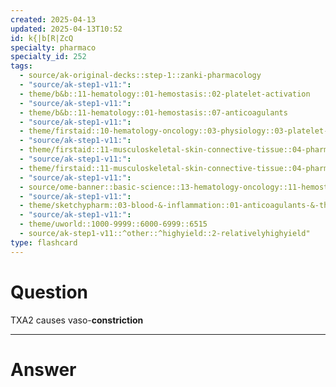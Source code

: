 ```yaml
---
created: 2025-04-13
updated: 2025-04-13T10:52
id: k{|b[R|ZcQ
specialty: pharmaco
specialty_id: 252
tags:
  - source/ak-original-decks::step-1::zanki-pharmacology
  - "source/ak-step1-v11:": 
  - theme/b&b::11-hematology::01-hemostasis::02-platelet-activation
  - "source/ak-step1-v11:": 
  - theme/b&b::11-hematology::01-hemostasis::07-anticoagulants
  - "source/ak-step1-v11:": 
  - theme/firstaid::10-hematology-oncology::03-physiology::03-platelet-plug-formation-(primary-hemostasis)::sketchy-pharm
  - "source/ak-step1-v11:": 
  - theme/firstaid::11-musculoskeletal-skin-connective-tissue::04-pharm::01-arachidonic-acid-pathway
  - "source/ak-step1-v11:": 
  - theme/firstaid::11-musculoskeletal-skin-connective-tissue::04-pharm::01-arachidonic-acid-pathway::antiplatelet-agents-sketch
  - "source/ak-step1-v11:": 
  - source/ome-banner::basic-science::13-hematology-oncology::11-hemostasis
  - "source/ak-step1-v11:": 
  - theme/sketchypharm::03-blood-&-inflammation::01-anticoagulants-&-thrombolytics::03-antiplatelet-agents
  - "source/ak-step1-v11:": 
  - theme/uworld::1000-9999::6000-6999::6515
  - source/ak-step1-v11::^other::^highyield::2-relativelyhighyield"
type: flashcard
---
```


# Question
TXA2 causes vaso-**constriction**

---

# Answer
